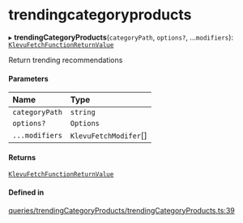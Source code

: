 # trendingcategoryproducts
    

▸ **trendingCategoryProducts**(`categoryPath`, `options?`, ...`modifiers`): [`KlevuFetchFunctionReturnValue`](modules.md#klevufetchfunctionreturnvalue)

Return trending recommendations

#### Parameters

| Name | Type |
| :------ | :------ |
| `categoryPath` | `string` |
| `options?` | `Options` |
| `...modifiers` | `KlevuFetchModifer`[] |

#### Returns

[`KlevuFetchFunctionReturnValue`](modules.md#klevufetchfunctionreturnvalue)

#### Defined in

[queries/trendingCategoryProducts/trendingCategoryProducts.ts:39](https://github.com/klevultd/frontend-sdk/blob/f14d7e9/packages/klevu-core/src/queries/trendingCategoryProducts/trendingCategoryProducts.ts#L39)


